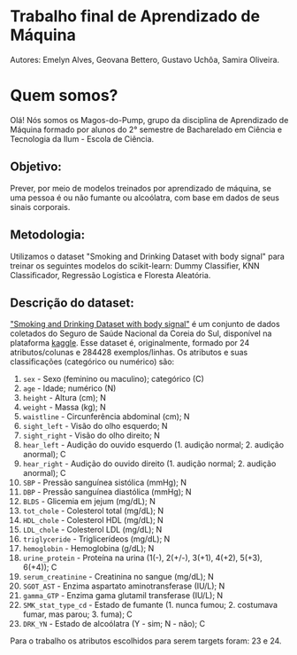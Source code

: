 # Trabalho final de Aprendizado de Máquina

Autores: Emelyn Alves, Geovana Bettero, Gustavo Uchôa, Samira Oliveira.

# Quem somos? 
Olá! Nós somos os Magos-do-Pump, grupo da disciplina de Aprendizado de Máquina formado por alunos do 2° semestre de Bacharelado em Ciência e Tecnologia da Ilum - Escola de Ciência. 

## Objetivo: 
Prever, por meio de modelos treinados por aprendizado de máquina, se uma pessoa é ou não fumante ou alcoólatra, com base em dados de seus sinais corporais. 

## Metodologia:
Utilizamos o dataset "Smoking and Drinking Dataset with body signal" para treinar os seguintes modelos do scikit-learn: Dummy Classifier, KNN Classificador, Regressão Logística e Floresta Aleatória. 

## Descrição do dataset: 
["Smoking and Drinking Dataset with body signal"](https://www.kaggle.com/datasets/sooyoungher/smoking-drinking-dataset) é um conjunto de dados coletados do Seguro de Saúde Nacional da Coreia do Sul, disponível na plataforma [kaggle](https://www.kaggle.com/). Esse dataset é, originalmente, formado por 24 atributos/colunas e 284428 exemplos/linhas. Os atributos e suas classificações (categórico ou numérico) são: 
1. `sex` - Sexo (feminino ou maculino); categórico (C)
2. `age` - Idade; numérico (N)
3. `height` - Altura (cm); N
4. `weight` - Massa (kg); N
5. `waistline` - Circunferência abdominal (cm); N
6. `sight_left` - Visão do olho esquerdo; N
7. `sight_right` - Visão do olho direito; N
8. `hear_left` - Audição do ouvido esquerdo (1. audição normal; 2. audição anormal); C
9. `hear_right` - Audição do ouvido direito (1. audição normal; 2. audição anormal); C
10. `SBP` - Pressão sanguínea sistólica (mmHg); N 
11. `DBP` - Pressão sanguínea diastólica (mmHg); N 
12. `BLDS` - Glicemia em jejum (mg/dL); N 
13. `tot_chole` - Colesterol total (mg/dL); N
14. `HDL_chole` - Colesterol HDL (mg/dL); N
15. `LDL_chole` - Colesterol LDL (mg/dL); N
16. `triglyceride` - Triglicerídeos (mg/dL); N
17. `hemoglobin` - Hemoglobina (g/dL); N
18. `urine_protein` - Proteína na urina (1(-), 2(+/-), 3(+1), 4(+2), 5(+3), 6(+4)); C 
19. `serum_creatinine` - Creatinina no sangue (mg/dL); N
20. `SGOT_AST` - Enzima aspartato aminotransferase (IU/L); N
21. `gamma_GTP` - Enzima gama glutamil transferase (IU/L); N
23. `SMK_stat_type_cd` - Estado de fumante (1. nunca fumou; 2. costumava fumar, mas parou; 3. fuma); C
24. `DRK_YN` - Estado de alcoólatra (Y - sim; N - não); C

Para o trabalho os atributos escolhidos para serem targets foram: 23 e 24. 

